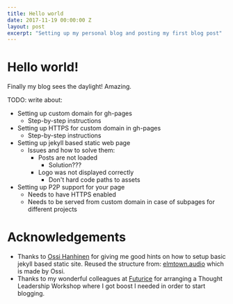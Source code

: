 ```yaml
---
title: Hello world
date: 2017-11-19 00:00:00 Z
layout: post
excerpt: "Setting up my personal blog and posting my first blog post"
---
```


# Hello world!

Finally my blog sees the daylight! Amazing.

TODO: write about:
- Setting up custom domain for gh-pages
    - Step-by-step instructions
- Setting up HTTPS for custom domain in gh-pages
    - Step-by-step instructions
- Setting up jekyll based static web page
    - Issues and how to solve them:
        - Posts are not loaded
            - Solution???
        - Logo was not displayed correctly
            - Don't hard code paths to assets
- Setting up P2P support for your page
    - Needs to have HTTPS enabled
    - Needs to be served from custom domain in case of subpages for different projects


# Acknowledgements
- Thanks to [Ossi Hanhinen](https://futurice.com/people/ossi-hanhinen) for giving me good hints on how to setup basic jekyll based static site. Reused the structure from: [elmtown.audio](https://github.com/elmtown/elmtown.github.io) which is made by Ossi.
- Thanks to my wonderful colleagues at [Futurice](https://futurice.com/) for arranging a Thought Leadership Workshop where I got boost I needed in order to start blogging.

